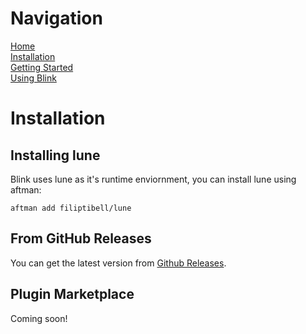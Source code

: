# Navigation
[Home](https://github.com/1Axen/Blink/blob/main/README.md)  
[Installation](https://github.com/1Axen/Blink/blob/main/docs/Installation.md)  
[Getting Started](https://github.com/1Axen/Blink/blob/main/docs/Getting-Started.md)  
[Using Blink](https://github.com/1Axen/Blink/blob/main/docs/Using.md)
# Installation
## Installing lune
Blink uses lune as it's runtime enviornment, you can install lune using aftman:
``` 
aftman add filiptibell/lune
```
## From GitHub Releases
You can get the latest version from [Github Releases](https://github.com/1Axen/Blink/releases).
## Plugin Marketplace
Coming soon!